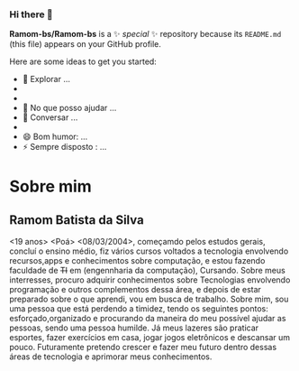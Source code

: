 ### Hi there 👋


**Ramom-bs/Ramom-bs** is a ✨ _special_ ✨ repository because its `README.md` (this file) appears on your GitHub profile.

Here are some ideas to get you started:

- 🔭 Explorar ...
- 
-  
- 🤔 No que posso ajudar ...
- 💬 Conversar ...
- 
- 😄 Bom humor: ...
- ⚡ Sempre disposto : ...

# Sobre mim
## **Ramom Batista da Silva**
<19 anos> <Poá> <08/03/2004>, começamdo pelos estudos gerais, concluí o ensino médio, fiz vários cursos voltados a tecnologia envolvendo recursos,apps e conhecimentos sobre computação, e estou fazendo faculdade de ~~TI~~ em (engennharia da computação), Cursando. Sobre meus interresses, procuro adquirir conhecimentos sobre Tecnologias envolvendo programação e outros complementos dessa área, e depois de estar preparado sobre o que aprendi, vou em busca de trabalho. 
Sobre mim, sou uma pessoa que está perdendo a timidez, tendo os seguintes pontos: esforçado,organizado e procurando da maneira do meu possível ajudar as pessoas, sendo uma pessoa humilde. Já meus lazeres são praticar esportes, fazer exercícios em casa, jogar jogos eletrônicos e descansar um pouco. 
Futuramente pretendo crescer e fazer meu futuro dentro dessas áreas de tecnologia e aprimorar meus conhecimentos.
